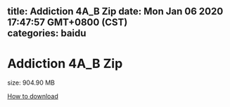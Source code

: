
title: Addiction 4A_B Zip
date: Mon Jan 06 2020 17:47:57 GMT+0800 (CST)    
categories: baidu
---

# Addiction 4A_B Zip
size: 904.90 MB
 
 

[How to download](https://bpcam.bemobtrk.com/go/2ceec3aa-1ca2-46d6-b9ff-aaa5c184517c?jno=4190)